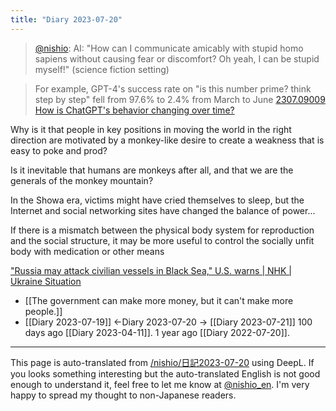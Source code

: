 ```yaml
---
title: "Diary 2023-07-20"
---
```



> [@nishio](https://twitter.com/nishio/status/1681661795977641987): AI: "How can I communicate amicably with stupid homo sapiens without causing fear or discomfort? Oh yeah, I can be stupid myself!" (science fiction setting)

> For example, GPT-4's success rate on "is this number prime? think step by step" fell from 97.6% to 2.4% from March to June
[2307.09009 How is ChatGPT's behavior changing over time?](https://arxiv.org/abs/2307.09009)


Why is it that people in key positions in moving the world in the right direction are motivated by a monkey-like desire to create a weakness that is easy to poke and prod?

Is it inevitable that humans are monkeys after all, and that we are the generals of the monkey mountain?

In the Showa era, victims might have cried themselves to sleep, but the Internet and social networking sites have changed the balance of power...

If there is a mismatch between the physical body system for reproduction and the social structure, it may be more useful to control the socially unfit body with medication or other means


["Russia may attack civilian vessels in Black Sea," U.S. warns | NHK | Ukraine Situation](https://www3.nhk.or.jp/news/html/20230720/k10014136511000.html)


- [[The government can make more money, but it can't make more people.]]
- [[Diary 2023-07-19]] ←Diary 2023-07-20 → [[Diary 2023-07-21]]
100 days ago [[Diary 2023-04-11]].
1 year ago [[Diary 2022-07-20]].
---
This page is auto-translated from [/nishio/日記2023-07-20](https://scrapbox.io/nishio/日記2023-07-20) using DeepL. If you looks something interesting but the auto-translated English is not good enough to understand it, feel free to let me know at [@nishio_en](https://twitter.com/nishio_en). I'm very happy to spread my thought to non-Japanese readers.